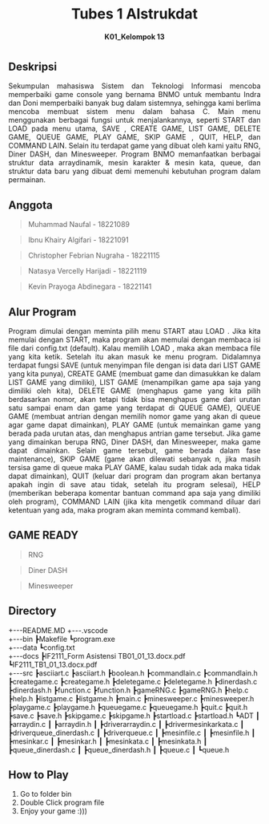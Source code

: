 <h1 align="center"> Tubes 1 Alstrukdat <h4 align="center">
K01_Kelompok 13 <h4> <h1>

## Deskripsi

<p align="justify"> Sekumpulan mahasiswa Sistem dan Teknologi Informasi mencoba memperbaiki game console yang bernama BNMO untuk membantu Indra dan Doni memperbaiki banyak bug dalam sistemnya, sehingga kami berlima mencoba membuat sistem menu dalam bahasa C. Main menu menggunakan berbagai fungsi untuk menjalankannya, seperti START dan LOAD <filename> pada menu utama, SAVE <filename>, CREATE GAME, LIST GAME, DELETE GAME, QUEUE GAME, PLAY GAME, SKIP GAME <n>, QUIT, HELP, dan COMMAND LAIN. Selain itu terdapat game yang dibuat oleh kami yaitu RNG, Diner DASH, dan Minesweeper. Program BNMO memanfaatkan berbagai struktur data arraydinamik, mesin karakter & mesin kata, queue, dan struktur data baru yang dibuat demi memenuhi kebutuhan program dalam permainan. <p>

## Anggota

> Muhammad Naufal - 18221089

> Ibnu Khairy Algifari - 18221091

> Christopher Febrian Nugraha - 18221115

> Natasya Vercelly Harijadi - 18221119

> Kevin Prayoga Abdinegara - 18221141

## Alur Program

<p align="justify"> Program dimulai dengan meminta pilih menu START atau LOAD <filename>. Jika kita memulai dengan START, maka program akan memulai dengan membaca isi file dari config.txt (default). Kalau memilih LOAD <filename>, maka akan membaca file yang kita ketik. Setelah itu akan masuk ke menu program. Didalamnya terdapat fungsi SAVE <filename> (untuk menyimpan file dengan isi data dari LIST GAME yang kita punya), CREATE GAME (membuat game dan dimasukkan ke dalam LIST GAME yang dimiliki), LIST GAME (menampilkan game apa saja yang dimiliki oleh kita), DELETE GAME (menghapus game yang kita pilih berdasarkan nomor, akan tetapi tidak bisa menghapus game dari urutan satu sampai enam dan game yang terdapat di QUEUE GAME), QUEUE GAME (membuat antrian dengan memilih nomor game yang akan di queue agar game dapat dimainkan), PLAY GAME (untuk memainkan game yang berada pada urutan atas, dan menghapus antrian game tersebut. Jika game yang dimainkan berupa RNG, Diner DASH, dan Minesweeper, maka game dapat dimainkan. Selain game tersebut, game berada dalam fase maintenance), SKIP GAME <n> (game akan dilewati sebanyak n, jika masih tersisa game di queue maka PLAY GAME, kalau sudah tidak ada maka tidak dapat dimainkan), QUIT (keluar dari program dan program akan bertanya apakah ingin di save atau tidak, setelah itu program selesai), HELP (memberikan beberapa komentar bantuan command apa saja yang dimiliki oleh program), COMMAND LAIN (jika kita mengetik command diluar dari ketentuan yang ada, maka program akan meminta command kembali). <p>

## GAME READY

> RNG

> Diner DASH

> Minesweeper

## Directory

+---README.MD 
+---.vscode  
+---bin
    ┣Makefile
    ┗program.exe       
+---data
    ┗config.txt     
+---docs
    ┣IF2111_Form Asistensi TB01_01_13.docx.pdf
    ┗IF2111_TB1_01_13.docx.pdf     
+---src
    ┣asciiart.c
    ┣asciiart.h
    ┣boolean.h
    ┣commandlain.c
    ┣commandlain.h
    ┣creategame.c
    ┣creategame.h
    ┣deletegame.c
    ┣deletegame.h
    ┣dinerdash.c
    ┣dinerdash.h
    ┣function.c
    ┣function.h
    ┣gameRNG.c
    ┣gameRNG.h
    ┣help.c
    ┣help.h
    ┣listgame.c
    ┣listgame.h
    ┣main.c
    ┣minesweeper.c
    ┣minesweeper.h
    ┣playgame.c
    ┣playgame.h
    ┣queuegame.c
    ┣queuegame.h
    ┣quit.c
    ┣quit.h
    ┣save.c
    ┣save.h
    ┣skipgame.c
    ┣skipgame.h
    ┣startload.c
    ┣startload.h
    ┗ADT
     ┃ ┣arraydin.c
     ┃ ┣arraydin.h
     ┃ ┣driverarraydin.c
     ┃ ┣drivermesinkarkata.c
     ┃ ┣driverqueue_dinerdash.c
     ┃ ┣driverqueue.c
     ┃ ┣mesinfile.c
     ┃ ┣mesinfile.h
     ┃ ┣mesinkar.c
     ┃ ┣mesinkar.h
     ┃ ┣mesinkata.c
     ┃ ┣mesinkata.h
     ┃ ┣queue_dinerdash.c
     ┃ ┣queue_dinerdash.h
     ┃ ┣queue.c
     ┃ ┗queue.h

## How to Play

1. Go to folder bin
2. Double Click program file
3. Enjoy your game :)))
